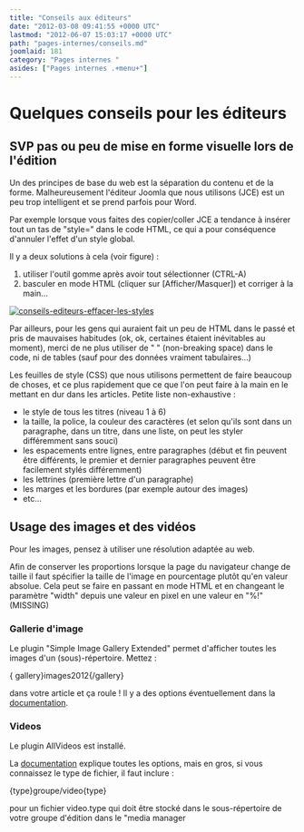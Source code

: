 ```yaml
---
title: "Conseils aux éditeurs"
date: "2012-03-08 09:41:55 +0000 UTC"
lastmod: "2012-06-07 15:03:17 +0000 UTC"
path: "pages-internes/conseils.md"
joomlaid: 181
category: "Pages internes "
asides: ["Pages internes .+menu+"]
---
```

Quelques conseils pour les éditeurs
===================================

SVP pas ou peu de mise en forme visuelle lors de l'édition
----------------------------------------------------------

Un des principes de base du web est la séparation du contenu et de la forme. Malheureusement l'éditeur Joomla que nous utilisons (JCE) est un peu trop intelligent et se prend parfois pour Word.

Par exemple lorsque vous faites des copier/coller JCE a tendance à insérer tout un tas de "style=" dans le code HTML, ce qui a pour conséquence d'annuler l'effet d'un style global.

Il y a deux solutions à cela (voir figure) :

1.  utiliser l'outil gomme après avoir tout sélectionner (CTRL-A)
2.  basculer en mode HTML (cliquer sur \[Afficher/Masquer\]) et corriger à la main...

[![conseils-editeurs-effacer-les-styles](images/Interne/conseils-editeurs-effacer-les-styles.png)](images/Interne/conseils-editeurs-effacer-les-styles.png)

Par ailleurs, pour les gens qui auraient fait un peu de HTML dans le passé et pris de mauvaises habitudes (ok, ok, certaines étaient inévitables au moment), merci de ne plus utiliser de " " (non-breaking space) dans le code, ni de tables (sauf pour des données vraiment tabulaires...)

Les feuilles de style (CSS) que nous utilisons permettent de faire beaucoup de choses, et ce plus rapidement que ce que l'on peut faire à la main en le mettant en dur dans les articles. Petite liste non-exhaustive :

*   le style de tous les titres (niveau 1 à 6)
*   la taille, la police, la couleur des caractères (et selon qu'ils sont dans un paragraphe, dans un titre, dans une liste, on peut les styler différemment sans souci)
*   les espacements entre lignes, entre paragraphes (début et fin peuvent être différents, le premier et dernier paragraphes peuvent être facilement stylés différemment)
*   les lettrines (première lettre d'un paragraphe)
*   les marges et les bordures (par exemple autour des images)
*   etc...

Usage des images et des vidéos
------------------------------

Pour les images, pensez à utiliser une résolution adaptée au web.

Afin de conserver les proportions lorsque la page du navigateur change de taille il faut spécifier la taille de l'image en pourcentage plutôt qu'en valeur absolue. Cela peut se faire en passant en mode HTML et en changeant le paramètre "width" depuis une valeur en pixel en une valeur en "%!"(MISSING)

### Gallerie d'image

Le plugin "Simple Image Gallery Extended" permet d'afficher toutes les images d'un (sous)-répertoire. Mettez :

{ gallery}images2012{/gallery}

dans votre article et ça roule ! Il y a des options éventuellement dans la [documentation](http://joomla-extensions.kubik-rubik.de/sige-simple-image-gallery-extended#list-of-parameters).

### Videos

Le plugin AllVideos est installé.

La [documentation](http://www.joomlaworks.gr/content/view/35/41/) explique toutes les options, mais en gros, si vous connaissez le type de fichier, il faut inclure :

{type}groupe/video{type}

pour un fichier video.type qui doit être stocké dans le sous-répertoire de votre groupe d'édition dans le "media manager

